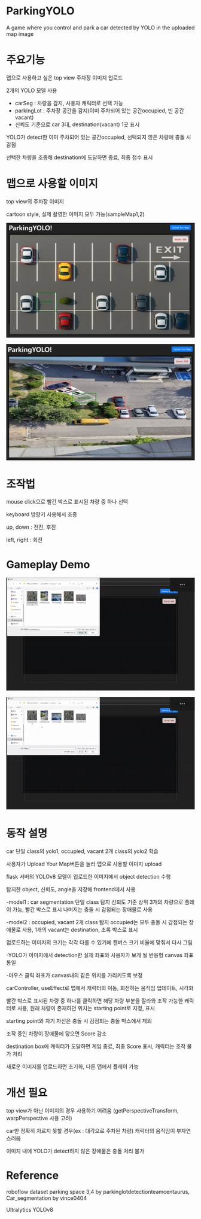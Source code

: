 # ParkingYOLO
A game where you control and park a car detected by YOLO in the uploaded map image

# 주요기능
맵으로 사용하고 싶은 top view 주차장 이미지 업로드

2개의 YOLO 모델 사용
- carSeg : 차량을 감지, 사용자 캐릭터로 선택 가능
- parkingLot : 주차장 공간을 감지(이미 주차되어 있는 공간occupied, 빈 공간vacant)
- 신뢰도 기준으로 car 3대, destination(vacant) 1곳 표시

YOLO가 detect한 이미 주차되어 있는 공간occupied, 선택되지 않은 차량에 충돌 시 감점

선택한 차량을 조종해 destination에 도달하면 종료, 최종 점수 표시

# 맵으로 사용할 이미지

top view의 주차장 이미지

cartoon style, 실제 촬영한 이미지 모두 가능(sampleMap1,2)

![demo1](./playDemo/start1.png)

![demo2](./playDemo/start2.png)

# 조작법

mouse click으로 빨간 박스로 표시된 차량 중 하나 선택

keyboard 방향키 사용해서 조종

up, down : 전진, 후진

left, right : 회전

# Gameplay Demo
![playDemo1](./playDemo/playSample1_1.gif)

![playDemo2](./playDemo/playSample2_1.gif)

# 동작 설명

car 단일 class의 yolo1, occupied, vacant 2개 class의 yolo2 학습

사용자가 Upload Your Map버튼을 눌러 맵으로 사용할 이미지 upload

flask 서버의 YOLOv8 모델이 업로드한 이미지에서 object detection 수행

탐지한 object, 신뢰도, angle을 저장해 frontend에서 사용

-model1 : car segmentation 단일 class 탐지 신뢰도 기준 상위 3개의 차량으로 플레이 가능, 빨간 박스로 표시 나머지는 충돌 시 감점되는 장애물로 사용

-model2 : occupied, vacant 2개 class 탐지 occupied는 모두 충돌 시 감점되는 장애물로 사용, 1개의 vacant는 destination, 초록 박스로 표시

업로드하는 이미지의 크기는 각각 다를 수 있기에 캔버스 크기 비율에 맞춰서 다시 그림

-YOLO가 이미지에서 detection한 실제 좌표와 사용자가 보게 될 반응형 canvas 좌표 통일

-마우스 클릭 좌표가 canvas내의 같은 위치를 가리키도록 보정

carController, useEffect로 맵에서 캐릭터의 이동, 회전하는 움직임 업데이트, 시각화

빨간 박스로 표시된 차량 중 하나를 클릭하면 해당 차량 부분을 잘라와 조작 가능한 캐릭터로 사용, 원래 차량이 존재하던 위치는 starting point로 지정, 표시

starting point와 자기 자신은 충돌 시 감점되는 충돌 박스에서 제외

조작 중인 차량이 장애물에 닿으면 Score 감소

destination box에 캐릭터가 도달하면 게임 종료, 최종 Score 표시, 캐릭터는 조작 불가 처리

새로운 이미지를 업로드하면 초기화, 다른 맵에서 플레이 가능

# 개선 필요

top view가 아닌 이미지의 경우 사용하기 어려움 (getPerspectiveTransform, warpPerspective 사용 고려)

car만 정확히 자르지 못할 경우(ex : 대각으로 주차된 차량) 캐릭터의 움직임이 부자연스러움

이미지 내에 YOLO가 detect하지 않은 장애물은 충돌 처리 불가


# Reference

roboflow dataset parking space 3,4 by parkinglotdetectionteamcentaurus, Car_segmentation by vince0404

Ultralytics YOLOv8
